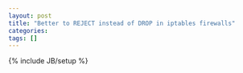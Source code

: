 ```yaml
---
layout: post
title: "Better to REJECT instead of DROP in iptables firewalls"
categories:
tags: []
---
```

{% include JB/setup %}
